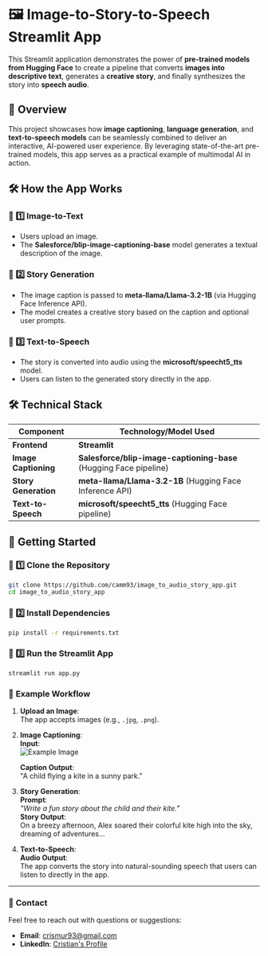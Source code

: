 # 🖼️ Image-to-Story-to-Speech Streamlit App  

This Streamlit application demonstrates the power of **pre-trained models from Hugging Face** to create a pipeline that converts **images into descriptive text**, generates a **creative story**, and finally synthesizes the story into **speech audio**.  


## 🎯 **Overview**  
This project showcases how **image captioning**, **language generation**, and **text-to-speech models** can be seamlessly combined to deliver an interactive, AI-powered user experience. By leveraging state-of-the-art pre-trained models, this app serves as a practical example of multimodal AI in action.  



## 🛠️ **How the App Works**  

### 🔹 **1️⃣ Image-to-Text**  
- Users upload an image.  
- The **Salesforce/blip-image-captioning-base** model generates a textual description of the image.  

### 🔹 **2️⃣ Story Generation**  
- The image caption is passed to **meta-llama/Llama-3.2-1B** (via Hugging Face Inference API).  
- The model creates a creative story based on the caption and optional user prompts.  

### 🔹 **3️⃣ Text-to-Speech**  
- The story is converted into audio using the **microsoft/speecht5_tts** model.  
- Users can listen to the generated story directly in the app.  


## 🛠️ **Technical Stack**  

| **Component**       | **Technology/Model Used**                          |
|---------------------|----------------------------------------------------|
| **Frontend**        | **Streamlit**                                      |
| **Image Captioning**| **Salesforce/blip-image-captioning-base** (Hugging Face pipeline) |
| **Story Generation**| **meta-llama/Llama-3.2-1B** (Hugging Face Inference API) |
| **Text-to-Speech**  | **microsoft/speecht5_tts** (Hugging Face pipeline) |



## 🏃 **Getting Started**  

### 🔹 **1️⃣ Clone the Repository**  
```bash
git clone https://github.com/camm93/image_to_audio_story_app.git
cd image_to_audio_story_app
````
### 🔹 **2️⃣ Install Dependencies**
```bash
pip install -r requirements.txt
````

### 🔹 **3️⃣ Run the Streamlit App**
```bash
streamlit run app.py
````

### 🎨 **Example Workflow**

1. **Upload an Image**:  
   The app accepts images (e.g., `.jpg`, `.png`).  

2. **Image Captioning**:  
   **Input**:  
   ![Example Image](https://github.com/camm93/image_to_audio_story_app/blob/main/assets/man%20on%20island.png)

   **Caption Output**:  
"A child flying a kite in a sunny park."

3. **Story Generation**:  
**Prompt**:  
*"Write a fun story about the child and their kite."*  
**Story Output**:  
On a breezy afternoon, Alex soared their colorful kite high into the sky, dreaming of adventures...

4. **Text-to-Speech**:  
**Audio Output**:  
The app converts the story into natural-sounding speech that users can listen to directly in the app.  

---

### 💬 **Contact**
Feel free to reach out with questions or suggestions:  
- **Email**: crismur93@gmail.com
- **LinkedIn**: [Cristian's Profile](https://www.linkedin.com/in/cristianmurillom/)
